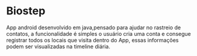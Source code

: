 # Biostep
App android desenvolvido em java,pensado para ajudar no rastreio de contatos, a funcionalidade é simples o usuário cria uma conta e consegue registrar todos os locais que visita dentro do App, essas informações podem ser visualizadas na timeline diária.

